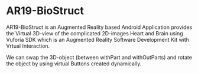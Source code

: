 # AR19-BioStruct

AR19-BioStruct is an Augmented Reality based Android Application provides the Virtual 3D-view of the complicated 2D-images Heart and Brain using Vuforia SDK which is an Augmented Reality Software Development Kit with Vrtual Interaction.

We can swap the 3D-object (between withPart and withOutParts) and rotate the object by using virtual Buttons created dynamically.
